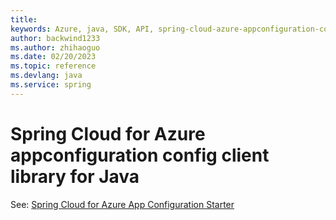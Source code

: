 ```yaml
---
title: 
keywords: Azure, java, SDK, API, spring-cloud-azure-appconfiguration-config, spring
author: backwind1233
ms.author: zhihaoguo
ms.date: 02/20/2023
ms.topic: reference
ms.devlang: java
ms.service: spring
---
```

# Spring Cloud for Azure appconfiguration config client library for Java

See: [Spring Cloud for Azure App Configuration Starter](https://github.com/Azure/azure-sdk-for-java/tree/main/sdk/spring/spring-cloud-azure-starter-appconfiguration-config)

